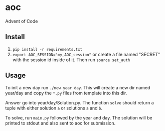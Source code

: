 # aoc
Advent of Code

## Install

1. `pip install -r requirements.txt`
1. `export AOC_SESSION="my_AOC_session"` or create a file named
"SECRET" with the session id inside of it. Then run
`source set_auth`

## Usage

To init a new day run `./new year day`. This will create a new dir named year/day
and copy the `*.py` files from template into this dir.

Answer go into year/day/Solution.py. The function `solve` should return a tuple with either
solution `a` or solutions `a` and `b`.

To solve, run `main.py` followed by the year and day. The solution will be printed to stdout
and also sent to aoc for submission.
